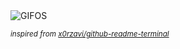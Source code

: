 <div align="justify">
<picture>
    <source media="(prefers-color-scheme: dark)" srcset="https://i.ibb.co/FK5N5d6/output-gif.gif">
    <source media="(prefers-color-scheme: light)" srcset="https://i.ibb.co/FK5N5d6/output-gif.gif">
    <img alt="GIFOS" src="https://i.ibb.co/FK5N5d6/output-gif.gif">
</picture>

<sub><i>inspired from [x0rzavi/github-readme-terminal](https://github.com/x0rzavi/github-readme-terminal)</i></sub>

</div>

<!-- Image deletion URL: https://ibb.co/f2kBkTM/542269670fc1c12da86d3d57af7c0778 -->